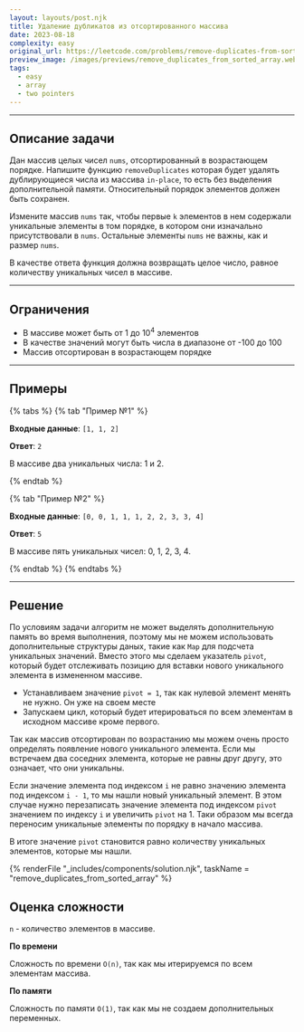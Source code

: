 ```yaml
---
layout: layouts/post.njk
title: Удаление дубликатов из отсортированного массива
date: 2023-08-18
complexity: easy
original_url: https://leetcode.com/problems/remove-duplicates-from-sorted-array/description/
preview_image: /images/previews/remove_duplicates_from_sorted_array.webp
tags:
  - easy
  - array
  - two pointers
---
```

---

## Описание задачи

Дан массив целых чисел `nums`, отсортированный в возрастающем порядке.
Напишите функцию `removeDuplicates` которая будет удалять дублирующиеся числа из массива `in-place`, то есть без выделения дополнительной памяти.
Относительный порядок элементов должен быть сохранен.

Измените массив `nums` так, чтобы первые `k` элементов в нем содержали уникальные элементы в том порядке, в котором они изначально присутствовали в `nums`.
Остальные элементы `nums` не важны, как и размер `nums`.

В качестве ответа функция должна возвращать целое число, равное количеству уникальных чисел в массиве.

---

## Ограничения

- В массиве может быть от 1 до 10<sup>4</sup> элементов
- В качестве значений могут быть числа в диапазоне от -100 до 100
- Массив отсортирован в возрастающем порядке

---

## Примеры

{% tabs %}
{% tab "Пример №1" %}

**Входные данные**: `[1, 1, 2]`

**Ответ**: `2`

В массиве два уникальных числа: 1 и 2.

{% endtab %}

{% tab "Пример №2" %}

**Входные данные**: `[0, 0, 1, 1, 1, 2, 2, 3, 3, 4]`

**Ответ**: `5`

В массиве пять уникальных чисел: 0, 1, 2, 3, 4.

{% endtab %}
{% endtabs %}

---

## Решение

По условиям задачи алгоритм не может выделять дополнительную память во время выполнения, поэтому мы не можем использовать дополнительные структуры даных, такие как `Маp` для подсчета уникальных значений.
Вместо этого мы сделаем указатель `pivot`, который будет отслеживать позицию для вставки нового уникального элемента в измененном массиве.

- Устанавливаем значение `pivot = 1`, так как нулевой элемент менять не нужно. Он уже на своем месте
- Запускаем цикл, который будет итерироваться по всем элементам в исходном массиве кроме первого.

Так как массив отсортирован по возрастанию мы можем очень просто определять появление нового уникального элемента.
Если мы встречаем два соседних элемента, которые не равны друг другу, это означает, что они уникальны.

Если значение элемента под индексом `i` не равно значению элемента под индексом `i - 1`, то мы нашли новый уникальный элемент.
В этом случае нужно перезаписать значение элемента под индексом `pivot` значением по индексу `i` и увеличить `pivot` на 1.
Таки образом мы всегда переносим уникальные элементы по порядку в начало массива.

В итоге значение `pivot` становится равно количеству уникальных элементов, которые мы нашли.

{% renderFile "_includes/components/solution.njk", taskName = "remove_duplicates_from_sorted_array" %}

## Оценка сложности

`n` - количество элементов в массиве.

**По времени**

Сложность по времени `O(n)`, так как мы итерируемся по всем элементам массива.

**По памяти**

Сложность по памяти `O(1)`, так как мы не создаем дополнительных переменных.
